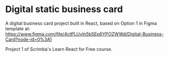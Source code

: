 # Digital static business card

A digital business card project built in React, based on Option 1 in Figma template at: https://www.figma.com/file/4ctPLUvIn5b5Ep6YPOZWWd/Digital-Business-Card?node-id=0%3A1

Project 1 of Scrimba's Learn React for Free course.